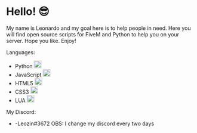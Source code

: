 # Hello! 😎

My name is Leonardo and my goal here is to help people in need. Here you will find open source scripts for FiveM and Python to help you on your server. Hope you like. Enjoy!

Languages:
- Python <img src="https://upload.wikimedia.org/wikipedia/commons/thumb/0/0a/Python.svg/1200px-Python.svg.png" width="20vw" height="20vh">
- JavaScript <img src="https://upload.wikimedia.org/wikipedia/commons/thumb/9/99/Unofficial_JavaScript_logo_2.svg/1200px-Unofficial_JavaScript_logo_2.svg.png" width="20vw" height="20vh">
- HTML5 <img src="https://upload.wikimedia.org/wikipedia/commons/thumb/6/61/HTML5_logo_and_wordmark.svg/1200px-HTML5_logo_and_wordmark.svg.png" width="20vw" height="20vh">
- CSS3 <img src="https://upload.wikimedia.org/wikipedia/commons/thumb/d/d5/CSS3_logo_and_wordmark.svg/1200px-CSS3_logo_and_wordmark.svg.png" width="20vw" height="20vh">
- LUA <img src="https://upload.wikimedia.org/wikipedia/commons/thumb/c/cf/Lua-Logo.svg/1200px-Lua-Logo.svg.png" width="20vw" height="20vh">

My Discord:
- -Leozin#3672
OBS: I change my discord every two days 
